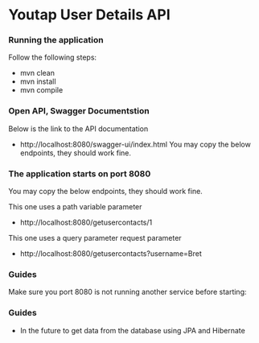 # Youtap User Details API

### Running the application
Follow the following steps:

* mvn clean 
* mvn install
* mvn compile

### Open API, Swagger Documentstion
Below is the link to the API documentation
* http://localhost:8080/swagger-ui/index.html
You may copy the below  endpoints, they should work fine.

### The application starts on port 8080
You may copy the below  endpoints, they should work fine.


This one uses a path variable parameter
* http://localhost:8080/getusercontacts/1

This one uses a query parameter request parameter
* http://localhost:8080/getusercontacts?username=Bret

### Guides
Make sure you port 8080 is not running another service before starting:

### Guides
* In the future to get data from the database using JPA and Hibernate



